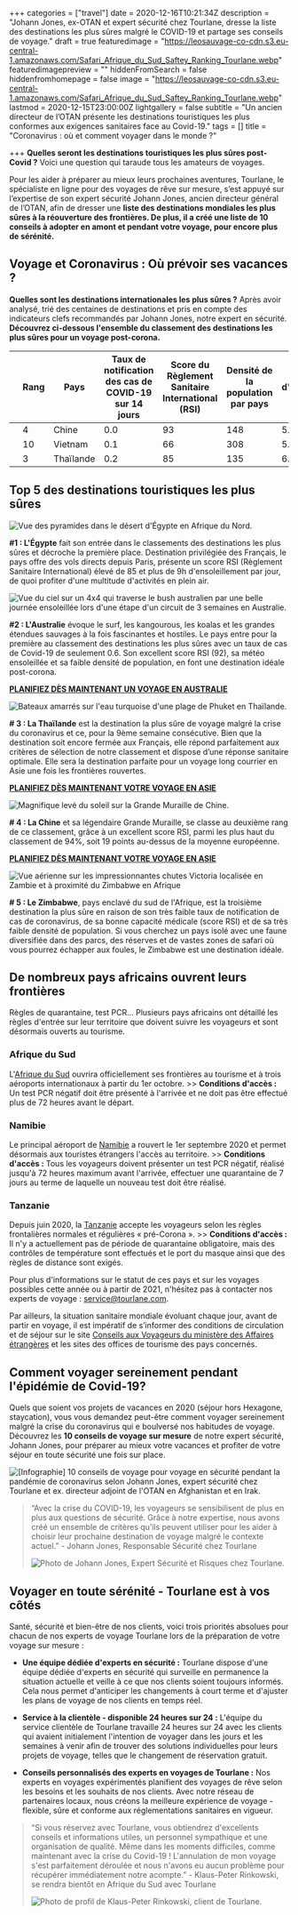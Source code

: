 +++
categories = ["travel"]
date = 2020-12-16T10:21:34Z
description = "Johann Jones, ex-OTAN et expert sécurité chez Tourlane, dresse la liste des destinations les plus sûres malgré le COVID-19 et partage ses conseils de voyage."
draft = true
featuredimage = "https://leosauvage-co-cdn.s3.eu-central-1.amazonaws.com/Safari_Afrique_du_Sud_Saftey_Ranking_Tourlane.webp"
featuredimagepreview = ""
hiddenFromSearch = false
hiddenfromhomepage = false
image = "https://leosauvage-co-cdn.s3.eu-central-1.amazonaws.com/Safari_Afrique_du_Sud_Saftey_Ranking_Tourlane.webp"
lastmod = 2020-12-15T23:00:00Z
lightgallery = false
subtitle = "Un ancien directeur de l’OTAN présente les destinations touristiques les plus conformes aux exigences sanitaires face au Covid-19."
tags = []
title = "Coronavirus : où et comment voyager dans le monde ?"

+++
**Quelles seront les destinations touristiques les plus sûres post-Covid ?** Voici une question qui taraude tous les amateurs de voyages.

Pour les aider à préparer au mieux leurs prochaines aventures, Tourlane, le spécialiste en ligne pour des voyages de rêve sur mesure, s’est appuyé sur l’expertise de son expert sécurité Johann Jones, ancien directeur général de l’OTAN, afin de dresser une **liste des destinations mondiales les plus sûres à la réouverture des frontières. De plus, il a créé une liste de 10 conseils à adopter en amont et pendant votre voyage, pour encore plus de sérénité.**

## Voyage et Coronavirus : Où prévoir ses vacances ?

**Quelles sont les destinations internationales les plus sûres ?** Après avoir analysé, trié des centaines de destinations et pris en compte des indicateurs clefs recommandés par Johann Jones, notre expert en sécurité. **Découvrez ci-dessous l'ensemble du classement des destinations les plus sûres pour un voyage post-corona.**

||Rang|Pays|Taux de notification des cas de COVID-19 sur 14 jours|Score du Règlement Sanitaire International (RSI)|Densité de la population par pays|Heures d'ensoleillement par jour|Connexions Aériennes|Score Total|
|--- |--- |--- |--- |--- |--- |--- |--- |--- |
||4|Chine|0.0|93|148|5.7|Vol Direct|38.48|
||10|Vietnam|0.1|66|308|5.4|Vol Direct|30.67|
||3|Thaïlande|0.2|85|135|6.6|Vol Direct|39.32|


## Top 5 des destinations touristiques les plus sûres

![Vue des pyramides dans le désert d'Égypte en Afrique du Nord.](https://images.ctfassets.net/rc3dlxapnu6k/5Q5Zrr8k4BxeuEB0cr9juK/cae4e8451aac69057bbb58c9ade1f835/Afrique_Egypte_Pyramides.jpg?w=720&q=50 "Afrique Egypte Pyramides")

**#1 : L'Égypte** fait son entrée dans le classements des destinations les plus sûres et décroche la première place. Destination privilégiée des Français, le pays offre des vols directs depuis Paris, présente un score RSI (Règlement Sanitaire International) élevé de 85 et plus de 9h d'ensoleillement par jour, de quoi profiter d'une multitude d'activités en plein air.

  
![Vue du ciel sur un 4x4 qui traverse le bush australien par une belle journée ensoleillée lors d'une étape d'un circuit de 3 semaines en Australie.](https://images.ctfassets.net/rc3dlxapnu6k/5JzrsopjecveuFP12R8rJJ/40107251c4ca63a1083c88b510423902/Oceanie__Australie__4x4_dans_le_bush_australien.jpg?w=720&q=50 "Océanie, Australie, Bush australien")

**#2 : L'Australie** évoque le surf, les kangourous, les koalas et les grandes étendues sauvages à la fois fascinantes et hostiles. Le pays entre pour la première au classement des destinations les plus sûres avec un taux de cas de Covid-19 de seulement 0.6. Son excellent score RSI (92), sa météo ensoleillée et sa faible densité de population, en font une destination idéale post-corona.

[**PLANIFIEZ DÈS MAINTENANT UN VOYAGE EN AUSTRALIE**](https://www.tourlane.fr/oceanie/australie/)

![Bateaux amarrés sur l'eau turquoise d'une plage de Phuket en Thaïlande.](https://images.ctfassets.net/rc3dlxapnu6k/4EIdzcXtVA6OhzaSxIzN2m/30d7219c94965ac8f9d0b631b9a7c208/Thailande_Phuket_Bateaux.jpg?w=720&q=50 "Thailande Phuket Bateaux")

**# 3 : La Thaïlande** est la destination la plus sûre de voyage malgré la crise du coronavirus et ce, pour la 9ème semaine consécutive. Bien que la destination soit encore fermée aux Français, elle répond parfaitement aux critères de sélection de notre classement et dispose d’une réponse sanitaire optimale. Elle sera la destination parfaite pour un voyage long courrier en Asie une fois les frontières rouvertes.

[**PLANIFIEZ DÈS MAINTENANT VOTRE VOYAGE EN ASIE**](https://www.tourlane.fr/asie/)

![Magnifique levé du soleil sur la Grande Muraille de Chine.](https://images.ctfassets.net/rc3dlxapnu6k/7mNhy20fSlc8xUJSw17ZFW/afdf31a1db37be28819b78228bb2827c/Chine__Muraille_de_Chine.jpg?w=720&q=50 "Chine, Muraille de Chine")

**# 4 : La Chine** et sa légendaire Grande Muraille, se classe au deuxième rang de ce classement, grâce à un excellent score RSI, parmi les plus haut du classement de 94%, soit 19 points au-dessus de la moyenne européenne.

[**PLANIFIEZ DÈS MAINTENANT VOTRE VOYAGE EN ASIE**](https://www.tourlane.fr/asie/)

![Vue aérienne sur les impressionnantes chutes Victoria localisée en Zambie et à proximité du Zimbabwe en Afrique](https://images.ctfassets.net/rc3dlxapnu6k/6GEdBr3rtUnjx4EpaJxkxb/616c80b727a006df93cedc4b775aad0e/Zambie__Zimbabwe__Chutes_Victoria.jpg?w=720&q=50 "Zambie, Zimbabwe, Chutes Victoria")

**# 5 : Le Zimbabwe**, pays enclavé du sud de l'Afrique, est la troisième destination la plus sûre en raison de son très faible taux de notification de cas de coronavirus, de sa bonne capacité médicale (score RSI) et de sa très faible densité de population. Si vous cherchez un pays isolé avec une faune diversifiée dans des parcs, des réserves et de vastes zones de safari où vous pourrez échapper aux foules, le Zimbabwe est une destination idéale.

## De nombreux pays africains ouvrent leurs frontières

Règles de quarantaine, test PCR... Plusieurs pays africains ont détaillé les règles d'entrée sur leur territoire que doivent suivre les voyageurs et sont désormais ouverts au tourisme.

### **Afrique du Sud**

L'[Afrique du Sud](https://www.tourlane.fr/afrique/afrique-du-sud/) ouvrira officiellement ses frontières au tourisme et à trois aéroports internationaux à partir du 1er octobre. >> **Conditions d'accès :** Un test PCR négatif doit être présenté à l'arrivée et ne doit pas être effectué plus de 72 heures avant le départ.

### **Namibie**

Le principal aéroport de [Namibie](https://www.tourlane.fr/afrique/namibie/) a rouvert le 1er septembre 2020 et permet désormais aux touristes étrangers l'accès au territoire. >> **Conditions d'accès :** Tous les voyageurs doivent présenter un test PCR négatif, réalisé jusqu'à 72 heures maximum avant l'arrivée, effectuer une quarantaine de 7 jours au terme de laquelle un nouveau test doit être réalisé.

### **Tanzanie**

Depuis juin 2020, la [Tanzanie](https://www.tourlane.fr/afrique/tanzanie/) accepte les voyageurs selon les règles frontalières normales et régulières « pré-Corona ». >> **Conditions d'accès :** Il n'y a actuellement pas de période de quarantaine obligatoire, mais des contrôles de température sont effectués et le port du masque ainsi que des règles de distance sont exigés.

Pour plus d'informations sur le statut de ces pays et sur les voyages possibles cette année ou à partir de 2021, n'hésitez pas à contacter nos experts de voyage : service@tourlane.com.

Par ailleurs, la situation sanitaire mondiale évoluant chaque jour, avant de partir en voyage, il est impératif de s’informer des conditions de circulation et de séjour sur le site [Conseils aux Voyageurs du ministère des Affaires étrangères](https://www.diplomatie.gouv.fr/fr/conseils-aux-voyageurs/) et les sites des offices de tourisme des pays concernés.

## Comment voyager sereinement pendant l'épidémie de Covid-19?

Quels que soient vos projets de vacances en 2020 (séjour hors Hexagone, staycation), vous vous demandez peut-être comment voyager sereinement malgré la crise du coronavirus qui e boulversé nos habitudes de voyage. Découvrez les **10 conseils de voyage sur mesure** de notre expert sécurité, Johann Jones, pour préparer au mieux votre vacances et profiter de votre séjour en toute sécurité une fois sur place.

![\[Infographie\] 10 conseils de voyage pour voyage en sécurité pendant la pandémie de coronavirus selon Johann Jones, expert sécurité chez Tourlane et ex. directeur adjoint de l'OTAN en Afghanistan et en Irak.](https://images.ctfassets.net/rc3dlxapnu6k/2Ohbpn7YbuSbMKKVM93FtH/140455aace436a3745a499dd5eeda961/Infographie_10_Conseils_Pour_Voyager_Tourlane.jpg?w=1440&q=50 "[Infographie] 10 conseils pour voyager en sécurité pendant le coronavirus")

> “Avec la crise du COVID-19, les voyageurs se sensibilisent de plus en plus aux questions de sécurité. Grâce à notre expertise, nous avons créé un ensemble de critères qu’ils peuvent utiliser pour les aider à choisir leur prochaine destination de voyage malgré le contexte actuel.” - Johann Jones, Responsable Sécurité chez Tourlane
>
> ![Photo de Johann Jones, Expert Sécurité et Risques chez Tourlane.](https://images.ctfassets.net/rc3dlxapnu6k/6Qj0xavua2yJHyLKdrEEc6/bfc920c963639064e31fe3a315df3752/Johann_Jones_square_2x.jpg?w=112&q=50 "Johann Jones, Expert Sécurité et Risque Tourlane")

## Voyager en toute sérénité - Tourlane est à vos côtés

Santé, sécurité et bien-être de nos clients, voici trois priorités absolues pour chacun de nos experts de voyage Tourlane lors de la préparation de votre voyage sur mesure :

* **Une équipe dédiée d'experts en sécurité :** Tourlane dispose d'une équipe dédiée d'experts en sécurité qui surveille en permanence la situation actuelle et veille à ce que nos clients soient toujours informés. Cela nous permet d'anticiper les changements à court terme et d'ajuster les plans de voyage de nos clients en temps réel.


* **Service à la clientèle - disponible 24 heures sur 24 :** L'équipe du service clientèle de Tourlane travaille 24 heures sur 24 avec les clients qui avaient initialement l'intention de voyager dans les jours et les semaines à venir afin de trouver des solutions individuelles pour leurs projets de voyage, telles que le changement de réservation gratuit.


* **Conseils personnalisés des experts en voyages de Tourlane :** Nos experts en voyages expérimentés planifient des voyages de rêve selon les besoins et les souhaits de nos clients. Avec notre réseau de partenaires locaux, nous créons la meilleure expérience de voyage - flexible, sûre et conforme aux réglementations sanitaires en vigueur.

> “Si vous réservez avec Tourlane, vous obtiendrez d'excellents conseils et informations utiles, un personnel sympathique et une organisation de qualité. Même dans les moments difficiles, comme maintenant avec la crise du Covid-19 ! L'annulation de mon voyage s'est parfaitement déroulée et nous n'avons eu aucun problème pour récupérer immédiatement notre acompte.” - Klaus-Peter Rinkowski, se rendra bientôt en Afrique du Sud avec Tourlane
>
> ![Photo de profil de Klaus-Peter Rinkowski, client de Tourlane.](https://images.ctfassets.net/rc3dlxapnu6k/mlORXV54FYXvmUjU7ROOr/3f974681d4c3777ea77bddf0d45bd97d/Avis_Client_Klaus-Peter_Rinkowski.png?w=112&q=50 "Avis Client Klaus-Peter Rinkowski")